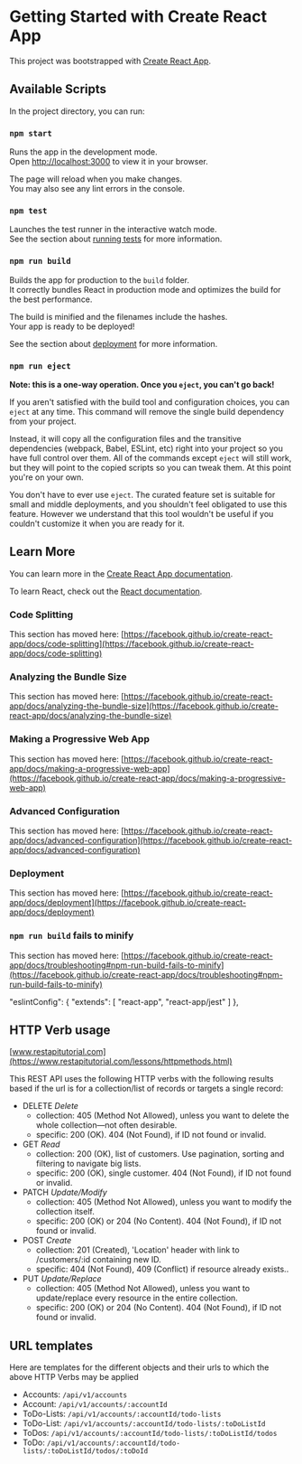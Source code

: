 # Getting Started with Create React App

This project was bootstrapped with [Create React App](https://github.com/facebook/create-react-app).

## Available Scripts

In the project directory, you can run:

### `npm start`

Runs the app in the development mode.\
Open [http://localhost:3000](http://localhost:3000) to view it in your browser.

The page will reload when you make changes.\
You may also see any lint errors in the console.

### `npm test`

Launches the test runner in the interactive watch mode.\
See the section about [running tests](https://facebook.github.io/create-react-app/docs/running-tests) for more information.

### `npm run build`

Builds the app for production to the `build` folder.\
It correctly bundles React in production mode and optimizes the build for the best performance.

The build is minified and the filenames include the hashes.\
Your app is ready to be deployed!

See the section about [deployment](https://facebook.github.io/create-react-app/docs/deployment) for more information.

### `npm run eject`

**Note: this is a one-way operation. Once you `eject`, you can't go back!**

If you aren't satisfied with the build tool and configuration choices, you can `eject` at any time. This command will remove the single build dependency from your project.

Instead, it will copy all the configuration files and the transitive dependencies (webpack, Babel, ESLint, etc) right into your project so you have full control over them. All of the commands except `eject` will still work, but they will point to the copied scripts so you can tweak them. At this point you're on your own.

You don't have to ever use `eject`. The curated feature set is suitable for small and middle deployments, and you shouldn't feel obligated to use this feature. However we understand that this tool wouldn't be useful if you couldn't customize it when you are ready for it.

## Learn More

You can learn more in the [Create React App documentation](https://facebook.github.io/create-react-app/docs/getting-started).

To learn React, check out the [React documentation](https://reactjs.org/).

### Code Splitting

This section has moved here: [https://facebook.github.io/create-react-app/docs/code-splitting](https://facebook.github.io/create-react-app/docs/code-splitting)

### Analyzing the Bundle Size

This section has moved here: [https://facebook.github.io/create-react-app/docs/analyzing-the-bundle-size](https://facebook.github.io/create-react-app/docs/analyzing-the-bundle-size)

### Making a Progressive Web App

This section has moved here: [https://facebook.github.io/create-react-app/docs/making-a-progressive-web-app](https://facebook.github.io/create-react-app/docs/making-a-progressive-web-app)

### Advanced Configuration

This section has moved here: [https://facebook.github.io/create-react-app/docs/advanced-configuration](https://facebook.github.io/create-react-app/docs/advanced-configuration)

### Deployment

This section has moved here: [https://facebook.github.io/create-react-app/docs/deployment](https://facebook.github.io/create-react-app/docs/deployment)

### `npm run build` fails to minify

This section has moved here: [https://facebook.github.io/create-react-app/docs/troubleshooting#npm-run-build-fails-to-minify](https://facebook.github.io/create-react-app/docs/troubleshooting#npm-run-build-fails-to-minify)


"eslintConfig": {
    "extends": [
      "react-app",
      "react-app/jest"
    ]
  },


## HTTP Verb usage
[www.restapitutorial.com](https://www.restapitutorial.com/lessons/httpmethods.html)

This REST API uses the following HTTP verbs with the following results based if the url is for a collection/list of records or targets a single record:

* DELETE *Delete*
  * collection: 405 (Method Not Allowed), unless you want to delete the whole collection—not often desirable.
  * specific: 200 (OK). 404 (Not Found), if ID not found or invalid.
* GET *Read*
  * collection: 200 (OK), list of customers. Use pagination, sorting and filtering to navigate big lists.
  * specific: 200 (OK), single customer. 404 (Not Found), if ID not found or invalid.
* PATCH *Update/Modify*
  * collection: 405 (Method Not Allowed), unless you want to modify the collection itself.
  * specific: 200 (OK) or 204 (No Content). 404 (Not Found), if ID not found or invalid.
* POST *Create*
  * collection: 201 (Created), 'Location' header with link to /customers/:id containing new ID.
  * specific: 404 (Not Found), 409 (Conflict) if resource already exists..
* PUT *Update/Replace*
  * collection: 405 (Method Not Allowed), unless you want to update/replace every resource in the entire collection.
  * specific: 200 (OK) or 204 (No Content). 404 (Not Found), if ID not found or invalid.

## URL templates
Here are templates for the different objects and their urls to which the above HTTP Verbs may be applied
* Accounts: `/api/v1/accounts`
* Account: `/api/v1/accounts/:accountId`
* ToDo-Lists: `/api/v1/accounts/:accountId/todo-lists`
* ToDo-List: `/api/v1/accounts/:accountId/todo-lists/:toDoListId`
* ToDos: `/api/v1/accounts/:accountId/todo-lists/:toDoListId/todos`
* ToDo: `/api/v1/accounts/:accountId/todo-lists/:toDoListId/todos/:toDoId`
